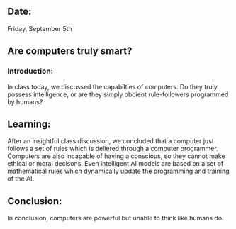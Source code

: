 ## Date:
Friday, September 5th

## Are computers truly smart?

### Introduction:

In class today, we discussed the capabilties of computers. Do they truly possess intelligence, or are they simply obdient rule-followers programmed by humans?

## Learning:

After an insightful class discussion, we concluded that a computer just follows a set of rules which is deliered through a computer programmer. Computers are also incapable of having a conscious, so they cannot make ethical or moral decisons. Even intelligent AI models are based on a set of mathematical rules which dynamically update the programming and training of the AI. 

## Conclusion:

In conclusion, computers are powerful but unable to think like humans do.

